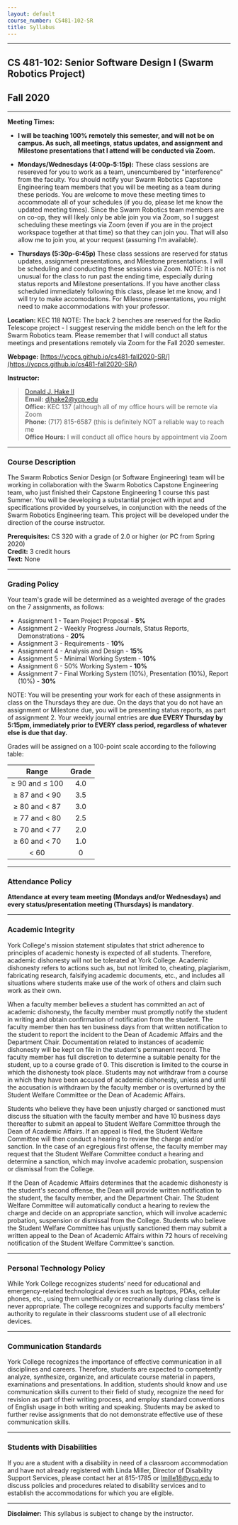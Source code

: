 ```yaml
---
layout: default
course_number: CS481-102-SR
title: Syllabus
---
```


--- --- --- --- --- --- --- --- --- --- --- --- --- --- --- --- --- --- --- --- --- --- --- ---

## CS 481-102: Senior Software Design I (Swarm Robotics Project)

## Fall 2020

--- --- --- --- --- --- --- --- --- --- --- --- --- --- --- --- --- --- --- --- --- --- --- ---



**Meeting Times:**

 - **I will be teaching 100% remotely this semester, and will not be on campus.  As such, all meetings, status updates, and assignment and Milestone presentations that I attend will be conducted via Zoom.**
 
 - **Mondays/Wednesdays (4:00p-5:15p):** These class sessions are resereved for you to work as a team, unencumbered by "interference" from the faculty.  You should notify your Swarm Robotics Capstone Engineering team members that you will be meeting as a team during these periods.  You are welcome to move these meeting times to accommodate all of your schedules (if you do, please let me know the updated meeting times). Since the Swarm Robotics team members are on co-op, they will likely only be able join you via Zoom, so I suggest scheduling these meetings via Zoom (even if you are in the project workspace together at that time) so that they can join you.  That will also allow me to join you, at your request (assuming I'm available).
 
 - **Thursdays (5:30p-6:45p)** These class sessions are reserved for status updates, assignment presentations, and Milestone presentations.  I will be scheduling and conducting these sessions via Zoom.  NOTE: It is not unusual for the class to run past the ending time, especially during status reports and Milestone presentations.  If you have another class scheduled immediately following this class, please let me know, and I will try to make accomodations. For Milestone presentations, you might need to make accommodations with your professor.<br>
 
**Location:** KEC 118 NOTE: The back 2 benches are reserved for the Radio Telescope project - I suggest reserving the middle bench on the left for the Swarm Robotics team.  Please remember that I will conduct all status meetings and presentations remotely via Zoom for the Fall 2020 semester.
 
**Webpage:**  [https://ycpcs.github.io/cs481-fall2020-SR/](https://ycpcs.github.io/cs481-fall2020-SR/)

**Instructor:**

>[Donald J. Hake II](https://www.ycp.edu/academics/kinsley-school-of-engineering-sciences-and-technology/faculty/hake-ii-donald-j.php)<br>
**Email:** <djhake2@ycp.edu><br>
**Office:** KEC 137 (although all of my office hours will be remote via Zoom<br>
**Phone:** (717) 815-6587 (this is definitely NOT a reliable way to reach me<br>
**Office Hours:** I will conduct all office hours by appointment via Zoom

--- --- --- --- --- --- --- --- --- --- --- --- --- --- --- --- --- --- --- --- --- --- --- ---

### Course Description

The Swarm Robotics Senior Design (or Software Engineering) team will be working in collaboration with the Swarm Robotics Capstone Engineering team, who just finished their Capstone Engineering 1 course this past Summer.  You will be developing a substantial project with input and specifications provided by yourselves, in conjunction with the needs of the Swarm Robotics Engineering team.  This project will be developed under the direction of the course instructor.

**Prerequisites:**  CS 320 with a grade of 2.0 or higher (or PC from Spring 2020)<br>
**Credit:**		3 credit hours<br>
**Text:**  None

--- --- --- --- --- --- --- --- --- --- --- --- --- --- --- --- --- --- --- --- --- --- --- ---



### Grading Policy

Your team's grade will be determined as a weighted average of the grades on the 7 assignments, as follows:

-   Assignment 1 - Team Project Proposal - **5%**
-   Assignment 2 - Weekly Progress Journals, Status Reports, Demonstrations - **20%**
-   Assignment 3 - Requirements - **10%**
-   Assignment 4 - Analysis and Design - **15%**
-   Assignment 5 - Minimal Working System - **10%**
-   Assignment 6 - 50% Working System - **10%**
-   Assignment 7 - Final Working System (10%), Presentation (10%), Report (10%) - **30%**

NOTE: You will be presenting your work for each of these assignments in class on the Thursdays they are due.  On the days that you do not have an assignment or Milestone due, you will be presenting status reports, as part of assignment 2.  Your weekly journal entries are **due EVERY Thursday by 5:15pm, immediately prior to EVERY class period, regardless of whatever else is due that day.**

Grades will be assigned on a 100-point scale according to the following table:

| Range             |  Grade   |
|:-----------------:|:--------:|
| ≥ 90 and ≤ 100    |   4.0    |
| ≥ 87 and &lt; 90  |   3.5    |
| ≥ 80 and &lt; 87  |   3.0    |
| ≥ 77 and &lt; 80  |   2.5    |
| ≥ 70 and &lt; 77  |   2.0    |
| ≥ 60 and &lt; 70  |   1.0    |
| &lt; 60           |    0     |

--- --- --- --- --- --- --- --- --- --- --- --- --- --- --- --- --- --- --- --- --- --- --- ---



### Attendance Policy

**Attendance at every team meeting (Mondays and/or Wednesdays) and every status/presentation meeting (Thursdays) is mandatory**.

--- --- --- --- --- --- --- --- --- --- --- --- --- --- --- --- --- --- --- --- --- --- --- ---



### Academic Integrity

York College's mission statement stipulates that strict adherence to
principles of academic honesty is expected of all students. Therefore,
academic dishonesty will not be tolerated at York College. Academic
dishonesty refers to actions such as, but not limited to, cheating,
plagiarism, fabricating research, falsifying academic documents, etc.,
and includes all situations where students make use of the work of others
and claim such work as their own.

When a faculty member believes a student has committed an act of academic
dishonesty, the faculty member must promptly notify the student in writing
and obtain confirmation of notification from the student.  The faculty
member then has ten business days from that written notification to
the student to report the incident to the Dean of Academic Affairs and
the Department Chair. Documentation related to instances of academic
dishonesty will be kept on file in the student's permanent record. The
faculty member has full discretion to determine a suitable penalty for
the student, up to a course grade of 0.  This discretion is limited to
the course in which the dishonesty took place.  Students may not withdraw
from a course in which they have been accused of academic dishonesty,
unless and until the accusation is withdrawn by the faculty member or
is overturned by the Student Welfare Committee or the Dean of Academic
Affairs.

Students who believe they have been unjustly charged or sanctioned must
discuss the situation with the faculty member and have 10 business
days thereafter to submit an appeal to Student Welfare Committee
through the Dean of Academic Affairs. If an appeal is filed, the
Student Welfare Committee will then conduct a hearing to review the
charge and/or sanction.  In the case of an egregious first offense, the
faculty member may request that the Student Welfare Committee conduct a
hearing and determine a sanction, which may involve academic probation,
suspension or dismissal from the College.

If the Dean of Academic Affairs determines that the academic dishonesty is
the student's second offense, the Dean will provide written notification
to the student, the faculty member, and the Department Chair. The Student
Welfare Committee will automatically conduct a hearing to review the
charge and decide on an appropriate sanction, which will involve academic
probation, suspension or dismissal from the College. Students who believe
the Student Welfare Committee has unjustly sanctioned them may submit
a written appeal to the Dean of Academic Affairs within 72 hours of
receiving notification of the Student Welfare Committee's sanction.

--- --- --- --- --- --- --- --- --- --- --- --- --- --- --- --- --- --- --- --- --- --- --- ---



### Personal Technology Policy

While York College recognizes students’ need for educational and emergency-related technological devices such as laptops, PDAs, cellular phones, etc., using them unethically or recreationally during class time is never appropriate.  The college recognizes and supports faculty members’ authority to regulate in their classrooms student use of all electronic devices.


--- --- --- --- --- --- --- --- --- --- --- --- --- --- --- --- --- --- --- --- --- --- --- ---



### Communication Standards

York College recognizes the importance of effective communication in all disciplines and careers.  Therefore, students are expected to competently analyze, synthesize, organize, and articulate course material in papers, examinations and presentations.  In addition, students should know and use communication skills current to their field of study, recognize the need for revision as part of their writing process, and employ standard conventions of English usage in both writing and speaking.  Students may be asked to further revise assignments that do not demonstrate effective use of these communication skills.


--- --- --- --- --- --- --- --- --- --- --- --- --- --- --- --- --- --- --- --- --- --- --- ---



### Students with Disabilities

If you are a student with a disability in need of a classroom accommodation and have not already registered with Linda Miller, Director of Disability Support Services, please contact her at 815-1785 or [lmille18@ycp.edu](mailto:lmille18@ycp.edu) to discuss policies and procedures related to disability services and to establish the accommodations for which you are eligible.

--- --- --- --- --- --- --- --- --- --- --- --- --- --- --- --- --- --- --- --- --- --- --- ---




**Disclaimer:**	This syllabus is subject to change by the instructor.
